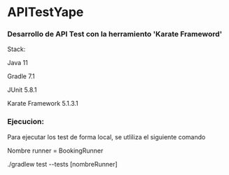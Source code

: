 # APITestYape

### Desarrollo de API Test con la herramiento 'Karate Frameword'

Stack:

Java 11  

Gradle 7.1  

JUnit 5.8.1  

Karate Framework 5.1.3.1  


### Ejecucion:

Para ejecutar los test de forma local, se utliliza el siguiente comando

Nombre runner = BookingRunner

./gradlew test --tests [nombreRunner]
